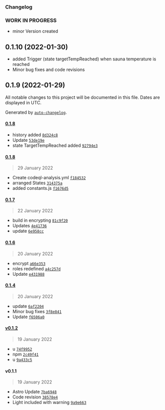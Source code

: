 ### Changelog

### **WORK IN PROGRESS**
- minor Version created

## 0.1.10 (2022-01-30)
- added Trigger (state targetTempReached) when sauna temperature is reached
- Minor bug fixes and code revisions

## 0.1.9 (2022-01-29)
All notable changes to this project will be documented in this file. Dates are displayed in UTC.

Generated by [`auto-changelog`](https://github.com/CookPete/auto-changelog).

#### [0.1.8](https://github.com/Chris-1965/ioBroker.huum-sauna/compare/0.1.8...0.1.8)

- history added [`8d324c8`](https://github.com/Chris-1965/ioBroker.huum-sauna/commit/8d324c890d8c628672ced2fc41ecfa3702e19e4d)
- Update [`53de19e`](https://github.com/Chris-1965/ioBroker.huum-sauna/commit/53de19e6cece52ba1f594af63734b051647c942a)
- state TargetTempReached added [`92794e3`](https://github.com/Chris-1965/ioBroker.huum-sauna/commit/92794e3009556591f34ae39e552c18b3537fa8dd)

#### [0.1.8](https://github.com/Chris-1965/ioBroker.huum-sauna/compare/0.1.7...0.1.8)

> 29 January 2022

- Create codeql-analysis.yml [`f184532`](https://github.com/Chris-1965/ioBroker.huum-sauna/commit/f184532da9578e8989841bffe7a75436eb1fc0c0)
- arranged  States [`314375a`](https://github.com/Chris-1965/ioBroker.huum-sauna/commit/314375ae2495c172cfa0db55c3e277c55e7404c3)
- added constants.js [`f1676d5`](https://github.com/Chris-1965/ioBroker.huum-sauna/commit/f1676d5a15e3bea6dada48308314ed1d83890990)

#### [0.1.7](https://github.com/Chris-1965/ioBroker.huum-sauna/compare/0.1.6...0.1.7)

> 22 January 2022

- build in encrypting [`81c9f20`](https://github.com/Chris-1965/ioBroker.huum-sauna/commit/81c9f200b9fd72ba7dc9ac2d92ed275641873f75)
- Updates [`4e41736`](https://github.com/Chris-1965/ioBroker.huum-sauna/commit/4e41736a8db3a74a6cc209c65e044802868c9a08)
- update [`6e958cc`](https://github.com/Chris-1965/ioBroker.huum-sauna/commit/6e958cc3949253330c1b101f0578f74dfe494fb1)

#### [0.1.6](https://github.com/Chris-1965/ioBroker.huum-sauna/compare/0.1.4...0.1.6)

> 20 January 2022

- encrypt [`a66e353`](https://github.com/Chris-1965/ioBroker.huum-sauna/commit/a66e353ba11fac57ea155174a583a8d9119d62c8)
- roles redefined [`a4c257d`](https://github.com/Chris-1965/ioBroker.huum-sauna/commit/a4c257dd992298733fe37c4bc00a1d8b85986e49)
- Update [`e431988`](https://github.com/Chris-1965/ioBroker.huum-sauna/commit/e43198820b5997f95acc126d3fe2add218f24647)

#### [0.1.4](https://github.com/Chris-1965/ioBroker.huum-sauna/compare/v0.1.2...0.1.4)

> 20 January 2022

- update [`6af2204`](https://github.com/Chris-1965/ioBroker.huum-sauna/commit/6af22048eaf29e2904605a10f8421df369d763b8)
- Minor bug fixes [`3f8e841`](https://github.com/Chris-1965/ioBroker.huum-sauna/commit/3f8e84188bc0373fb010ca200925a12a7be7fc83)
- Update [`f6506a0`](https://github.com/Chris-1965/ioBroker.huum-sauna/commit/f6506a08db662c0d4b4eb5ed44e13b73cf24f0f2)

#### [v0.1.2](https://github.com/Chris-1965/ioBroker.huum-sauna/compare/v0.1.1...v0.1.2)

> 19 January 2022

- u [`74f9952`](https://github.com/Chris-1965/ioBroker.huum-sauna/commit/74f99523203f9a24f66a36efe4b9ebc71ecc8e34)
- npm [`2c49f41`](https://github.com/Chris-1965/ioBroker.huum-sauna/commit/2c49f41922cbad573dc62a85ca91d73883a7767d)
- u [`9a433c5`](https://github.com/Chris-1965/ioBroker.huum-sauna/commit/9a433c5705a33f0395887802554cd906be83a4dc)

#### v0.1.1

> 19 January 2022

- Astro Update [`7ba6948`](https://github.com/Chris-1965/ioBroker.huum-sauna/commit/7ba69487c153496d1cd21afcefd98ee36551837d)
- Code revision [`38578e4`](https://github.com/Chris-1965/ioBroker.huum-sauna/commit/38578e4fd872c9fe9bd545a60feec69eb449a051)
- Light included with warning [`9a9e663`](https://github.com/Chris-1965/ioBroker.huum-sauna/commit/9a9e663c93179240e5577a97001d8af123a0657e)
